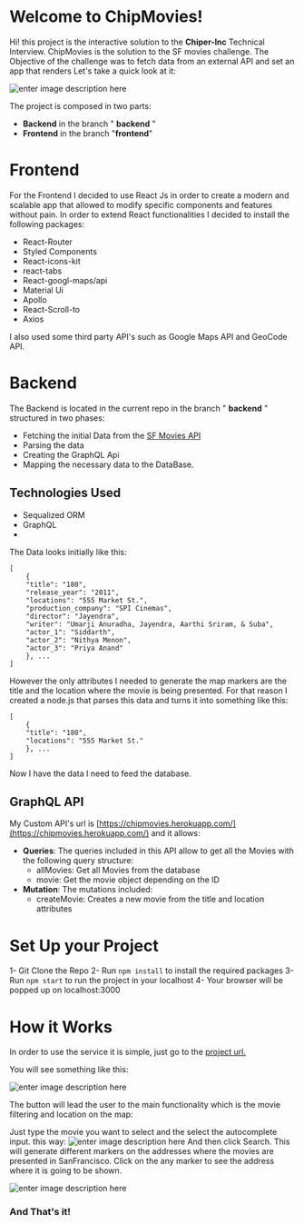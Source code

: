 # Welcome to ChipMovies!

Hi! this project is the interactive solution to the **Chiper-Inc** Technical Interview. ChipMovies is the solution to the SF movies challenge. The Objective of the challenge was to fetch data from an external API and set an app that renders Let's take a quick look at it:

![enter image description here](https://i.ibb.co/23Xqzd7/Group-1-2.png)

The project is composed in two parts:
 - **Backend** in the branch " **backend** " 
 -  **Frontend** in the branch "**frontend**"
# Frontend

For the Frontend I decided to use React Js in order to create a modern and scalable app that allowed to modify specific components and features without pain. In order to extend React functionalities I decided to install the following packages:

- React-Router 
- Styled Components  
- React-icons-kit  
- react-tabs  
- React-googl-maps/api  
- Material Ui  
- Apollo  
- React-Scroll-to  
- Axios

I also used some third party API's such as Google Maps API and GeoCode API. 

# Backend

The Backend is located in the current repo in the branch " **backend** " structured in two phases:
- Fetching the initial Data from the [SF Movies API](https://data.sfgov.org/resource/yitu-d5am.json)
- Parsing the data
- Creating the GraphQL Api 
- Mapping the necessary data to the DataBase.

## Technologies Used

- Sequalized ORM
- GraphQL
- 

The Data looks initially like this: 

    [
	    {
        "title": "180",
        "release_year": "2011",
        "locations": "555 Market St.",
        "production_company": "SPI Cinemas",
        "director": "Jayendra",
        "writer": "Umarji Anuradha, Jayendra, Aarthi Sriram, & Suba",
        "actor_1": "Siddarth",
        "actor_2": "Nithya Menon",
        "actor_3": "Priya Anand"
	    }, ...
    ]
However the only attributes I needed to generate the map markers are the title and the location where the movie is being presented. For that reason I created a node.js that parses this data and turns it into something like this:

    [
	    {
        "title": "180",
        "locations": "555 Market St."
	    }, ...
    ]
Now I have the data I need to feed the database. 

## GraphQL API

My Custom API's url is [https://chipmovies.herokuapp.com/](https://chipmovies.herokuapp.com/) and it allows:

- **Queries**: The queries included in this API allow to get all the Movies with the following query structure:
	- allMovies: Get all Movies from the database
	- movie: Get the movie object depending on the ID
- **Mutation**: The mutations included:
	- createMovie: Creates a new movie from the title and location attributes

# Set Up your Project

1- Git Clone the Repo
2- Run `npm install` to install the required packages
3- Run `npm start` to run the project in your localhost
4- Your browser will be popped up on localhost:3000

# How it Works

In order to use the service it is simple, just go to the [project url.](https://chipmovie.herokuapp.com/)

You will see something like this:

![enter image description here](https://i.ibb.co/k4ZBHZq/Whats-App-Image-2020-06-28-at-3-57-22-PM.jpg)

The button will lead the user to the main functionality which is the movie filtering and location on the map:

Just type the movie you want to select and the select the autocomplete input.  this way:
![enter image description here](https://i.ibb.co/GcfBzPH/Whats-App-Image-2020-06-28-at-5-54-18-PM.jpg)
And then click Search.
This will generate different markers on the addresses where the movies are presented in SanFrancisco. Click on the any marker to see the address where it is going to be shown.

![enter image description here](https://i.ibb.co/Df4fK3x/Whats-App-Image-2020-06-28-at-5-55-08-PM-1.jpg)

### And That's it!
